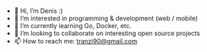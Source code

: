 - 👋 Hi, I’m Denis :)
- 👀 I’m interested in programming & development (web / mobile)
- 🌱 I’m currently learning Go, Docker, etc.
- 💞️ I’m looking to collaborate on interesting open source projects
- 📫 How to reach me: tranzi90@gmail.com

<!---
tranzi90/tranzi90 is a ✨ special ✨ repository because its `README.md` (this file) appears on your GitHub profile.
You can click the Preview link to take a look at your changes.
--->
